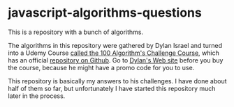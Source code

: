 # javascript-algorithms-questions

This is a repository with a bunch of algorithms.

The algorithms in this repository were gathered by Dylan Israel and turned into a Udemy Course [called the 100 Algorithm's Challenge Course](https://github.com/PizzaPokerGuy/100AlgorithmsChallenge), which has an official [repository on Github](https://github.com/PizzaPokerGuy/100AlgorithmsChallenge). Go to [Dylan's Web site](http://www.dylanisrael.com/) before you buy the course, because he might have a promo code for you to use.

This repository is basically my answers to his challenges. I have done about half of them so far, but unfortunately I have started this repository much later in the process.
